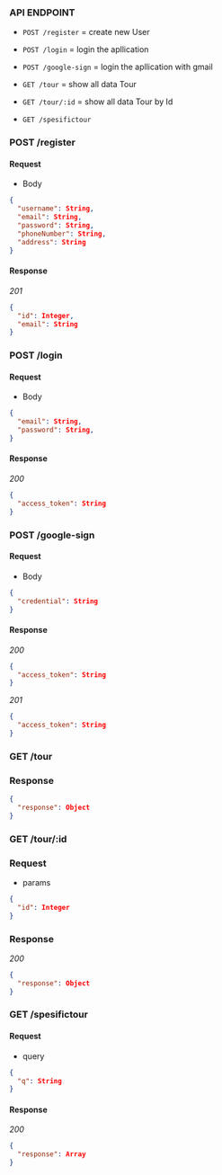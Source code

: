 ### API ENDPOINT

- `POST /register` = create new User
- `POST /login` = login the apllication
- `POST /google-sign` = login the apllication with gmail

- `GET /tour` = show all data Tour
- `GET /tour/:id` = show all data Tour by Id
- `GET /spesifictour`

### POST /register

#### Request

- Body

```json
{
  "username": String,
  "email": String,
  "password": String,
  "phoneNumber": String,
  "address": String
}

```

#### Response

_201_

```json
{
  "id": Integer,
  "email": String
}


```

### POST /login

#### Request

- Body

```json
{
  "email": String,
  "password": String,
}

```

#### Response

_200_

```json
{
  "access_token": String
}

```

### POST /google-sign

#### Request

- Body

```json
{
  "credential": String
}

```

#### Response

_200_

```json
{
  "access_token": String
}

```

_201_

```json
{
  "access_token": String
}

```

### GET /tour

### Response

```json
{
  "response": Object
}


```

### GET /tour/:id

### Request

- params

```json
{
  "id": Integer
}

```

### Response

_200_

```json
{
  "response": Object
}

```

### GET /spesifictour

#### Request

- query

```json
{
  "q": String
}

```

#### Response

_200_

```json
{
  "response": Array
}

```
